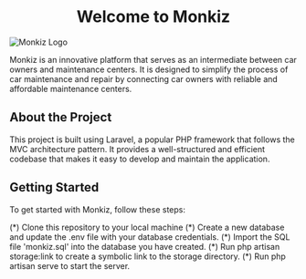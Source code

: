 <h1 align="center">Welcome to Monkiz</h1>
<img src="https://github-production-user-asset-6210df.s3.amazonaws.com/109486038/257870517-1360a1b7-7571-43ab-a0a2-2d2e9fdb5ee7.svg" alt="Monkiz Logo">

<p>Monkiz is an innovative platform that serves as an intermediate between car owners and maintenance centers. It is designed to simplify the process of car maintenance and repair by connecting car owners with reliable and affordable maintenance centers.</p>

<h2>About the Project</h2>

<p>This project is built using Laravel, a popular PHP framework that follows the MVC architecture pattern. It provides a well-structured and efficient codebase that makes it easy to develop and maintain the application.</p>

<h2>Getting Started</h2>
<p>To get started with Monkiz, follow these steps:</p>
(*) Clone this repository to your local machine
(*) Create a new database and update the .env file with your database credentials.
(*) Import the SQL file 'monkiz.sql' into the database you have created.
(*) Run php artisan storage:link to create a symbolic link to the storage directory.
(*) Run php artisan serve to start the server.
